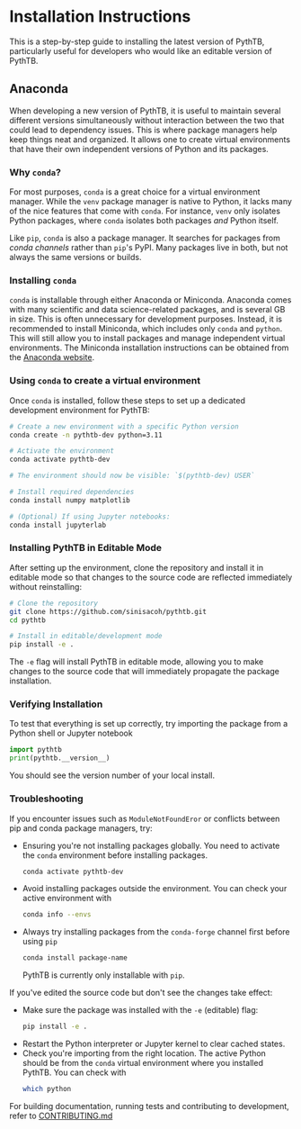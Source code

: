 # Installation Instructions

This is a step-by-step guide to installing the latest version of PythTB, particularly useful for developers who would like an editable version of PythTB.

## Anaconda

When developing a new version of PythTB, it is useful to maintain several different versions simultaneously without interaction between the two that could lead to dependency issues. 
This is where package managers help keep things neat and organized. It allows one to create virtual environments that have their own independent versions of Python and its packages. 

### Why `conda`?
For most purposes, `conda` is a great choice for a virtual environment manager. While the `venv` package manager is native to Python, it lacks many of the nice features that come with `conda`. For instance, `venv` only isolates Python packages, where `conda` isolates both packages _and_ Python itself.

Like `pip`, `conda` is also a package manager. It searches for packages from _conda channels_ rather than `pip`'s PyPI. Many packages live in both, but not always the same versions or builds.

### Installing `conda`

`conda` is installable through either Anaconda or Miniconda. Anaconda comes with many scientific and data science-related packages, and is several GB in size. This is often unnecessary 
for development purposes. Instead, it is recommended to install Miniconda, which includes only `conda` and `python`. This will still allow you to install packages and manage independent
virtual environments. The Miniconda installation instructions can be obtained from the [Anaconda website](https://www.anaconda.com/docs/getting-started/miniconda/install).

### Using `conda` to create a virtual environment
Once `conda` is installed, follow these steps to set up a dedicated development environment for PythTB:

```bash
# Create a new environment with a specific Python version
conda create -n pythtb-dev python=3.11

# Activate the environment
conda activate pythtb-dev

# The environment should now be visible: `$(pythtb-dev) USER`

# Install required dependencies
conda install numpy matplotlib

# (Optional) If using Jupyter notebooks:
conda install jupyterlab
```

### Installing PythTB in Editable Mode

After setting up the environment, clone the repository and install it in editable mode so that changes to the source code are reflected immediately without reinstalling:

```bash
# Clone the repository
git clone https://github.com/sinisacoh/pythtb.git
cd pythtb

# Install in editable/development mode
pip install -e .
```

The `-e` flag will install PythTB in editable mode, allowing you to make changes to the source code that will immediately propagate the package installation.

### Verifying Installation

To test that everything is set up correctly, try importing the package from a Python shell or Jupyter notebook
```python
import pythtb
print(pythtb.__version__)
```
You should see the version number of your local install.


### Troubleshooting

If you encounter issues such as `ModuleNotFoundEror` or conflicts between pip and conda package managers, try:
- Ensuring you're not installing packages globally. You need to activate the `conda` environment before installing packages.
  
  ```bash
  conda activate pythtb-dev
  ```
  
- Avoid installing packages outside the environment. You can check your active environment with
  
  ```bash
  conda info --envs
  ```
- Always try installing packages from the `conda-forge` channel first before using `pip`

  ```bash
  conda install package-name
  ```

  PythTB is currently only installable with `pip`.
  
If you've edited the source code but don't see the changes take effect:
- Make sure the package was installed with the `-e` (editable) flag:
  ```bash
  pip install -e .
  ```
- Restart the Python interpreter or Jupyter kernel to clear cached states.
- Check you're importing from the right location. The active Python should be from the `conda` virtual environment
  where you installed PythTB. You can check with
  ```bash
  which python
  ```

For building documentation, running tests and contributing to development, refer to [CONTRIBUTING.md](CONTRIBUTING.md)





